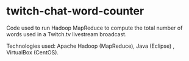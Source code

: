 # twitch-chat-word-counter

Code used to run Hadoop MapReduce to compute the total number of words used in a Twitch.tv livestream broadcast. 

Technologies used: Apache Hadoop (MapReduce), Java (Eclipse) , VirtualBox (CentOS).
